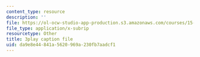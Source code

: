 ```yaml
---
content_type: resource
description: ''
file: https://ol-ocw-studio-app-production.s3.amazonaws.com/courses/15-401-finance-theory-i-fall-2008/da9e8e44841a5620969a230fb7aadcf1_JE80wLNIhjE.vtt
file_type: application/x-subrip
resourcetype: Other
title: 3play caption file
uid: da9e8e44-841a-5620-969a-230fb7aadcf1
---
```

